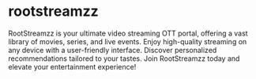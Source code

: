 # rootstreamzz
RootStreamzz is your ultimate video streaming OTT portal, offering a vast library of movies, series, and live events. Enjoy high-quality streaming on any device with a user-friendly interface. Discover personalized recommendations tailored to your tastes. Join RootStreamzz today and elevate your entertainment experience!
